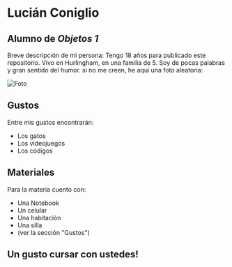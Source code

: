 # Lucián Coniglio
## Alumno de *Objetos 1*
Breve descripción de mi persona: Tengo 18 años para publicado este repositorio. Vivo en Hurlingham, en una familia de 5. Soy de pocas palabras y gran sentido del humor. si no me creen, he aquí una foto aleatoria:

![Foto](https://user-images.githubusercontent.com/89875842/131583726-068e2e34-587c-4b05-b0c7-be61a056a9d4.PNG)

## Gustos
Entre mis gustos encontrarán:
* Los gatos
* Los videojuegos
* Los códigos

## Materiales
Para la materia cuento con:
* Una Notebook
* Un celular
* Una habitación
* Una silla
* (ver la sección "Gustos")

## Un gusto cursar con ustedes!
